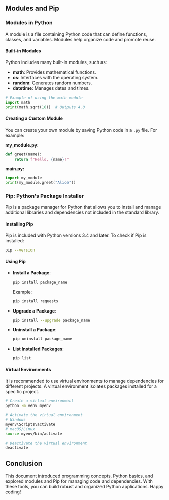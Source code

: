 ## Modules and Pip

### Modules in Python

A module is a file containing Python code that can define functions, classes, and variables. Modules help organize code and promote reuse.

#### Built-in Modules
Python includes many built-in modules, such as:

- **math**: Provides mathematical functions.
- **os**: Interfaces with the operating system.
- **random**: Generates random numbers.
- **datetime**: Manages dates and times.

```python
# Example of using the math module
import math
print(math.sqrt(16))  # Outputs 4.0
```

#### Creating a Custom Module
You can create your own module by saving Python code in a `.py` file. For example:

**my_module.py:**
```python
def greet(name):
    return f"Hello, {name}!"
```

**main.py:**
```python
import my_module
print(my_module.greet("Alice"))
```

### Pip: Python's Package Installer

Pip is a package manager for Python that allows you to install and manage additional libraries and dependencies not included in the standard library.

#### Installing Pip
Pip is included with Python versions 3.4 and later. To check if Pip is installed:

```bash
pip --version
```

#### Using Pip

- **Install a Package**:
  ```bash
  pip install package_name
  ```
  Example:
  ```bash
  pip install requests
  ```

- **Upgrade a Package**:
  ```bash
  pip install --upgrade package_name
  ```

- **Uninstall a Package**:
  ```bash
  pip uninstall package_name
  ```

- **List Installed Packages**:
  ```bash
  pip list
  ```

#### Virtual Environments
It is recommended to use virtual environments to manage dependencies for different projects. A virtual environment isolates packages installed for a specific project.

```bash
# Create a virtual environment
python -m venv myenv

# Activate the virtual environment
# Windows
myenv\Scripts\activate
# macOS/Linux
source myenv/bin/activate

# Deactivate the virtual environment
deactivate
```

## Conclusion

This document introduced programming concepts, Python basics, and explored modules and Pip for managing code and dependencies. With these tools, you can build robust and organized Python applications. Happy coding!
